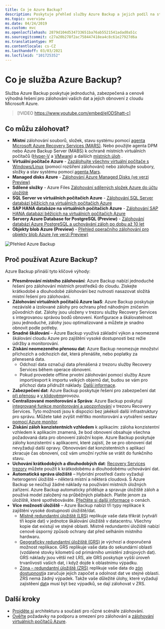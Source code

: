 ```yaml
---
title: Co je Azure Backup?
description: Poskytuje přehled služby Azure Backup a jejich podíl na strategii pro provozní kontinuitu a zotavení po havárii (BCDR).
ms.topic: overview
ms.date: 04/24/2019
ms.custom: mvc
ms.openlocfilehash: 2879d104d534733651ba76ab5521541adad0a51c
ms.sourcegitcommit: c27a20b278f2ac758447418ea4c8c61e27927d6a
ms.translationtype: MT
ms.contentlocale: cs-CZ
ms.lasthandoff: 03/03/2021
ms.locfileid: "101725352"
---
```

# <a name="what-is-the-azure-backup-service"></a>Co je služba Azure Backup?

Služba Azure Backup poskytuje jednoduchá, zabezpečená a cenově výhodná řešení pro zálohování vašich dat a jejich obnovení z cloudu Microsoft Azure.

> [!VIDEO https://www.youtube.com/embed/elODShatt-c]

## <a name="what-can-i-back-up"></a>Co můžu zálohovat?

- **Místní** zálohování souborů, složek, stavu systému pomocí [agenta Microsoft Azure Recovery Services (MARS)](backup-support-matrix-mars-agent.md). Nebo použijte agenta DPM nebo Azure Backup Server (MABS) k ochraně místních virtuálních počítačů ([Hyper-V](back-up-hyper-v-virtual-machines-mabs.md) a [VMware](backup-azure-backup-server-vmware.md)) a dalších [místních úloh](backup-mabs-protection-matrix.md) .
- **Virtuální počítače Azure**  -  [Zazálohujte všechny virtuální počítače s Windows/Linux](backup-azure-vms-introduction.md) (pomocí rozšíření zálohování) nebo zálohujte soubory, složky a stav systému pomocí [agenta Mars](backup-azure-manage-mars.md).
- **Managed disks Azure**  -  [Zálohování Azure Managed Disks (ve verzi Preview)](backup-managed-disks.md)
- **Sdílené složky**  -  Azure Files [Zálohování sdílených složek Azure do účtu úložiště](backup-afs.md)
- **SQL Server ve virtuálních počítačích Azure**  -   [Zálohování SQL Server databází běžících na virtuálních počítačích Azure](backup-azure-sql-database.md)
- **SAP HANA databáze na virtuálních počítačích Azure**  -  [Zálohování SAP HANA databází běžících na virtuálních počítačích Azure](backup-azure-sap-hana-database.md)
- **Servery Azure Database for PostgreSQL (Preview)**  -   [Zálohování databází Azure PostgreSQL a uchovávání záloh po dobu až 10 let](backup-azure-database-postgresql.md)
- **Objekty blob Azure (Preview)**  -  [Přehled operačního zálohování pro objekty blob Azure (ve verzi Preview)](blob-backup-overview.md)

![Přehled Azure Backup](./media/backup-overview/azure-backup-overview.png)

## <a name="why-use-azure-backup"></a>Proč používat Azure Backup?

Azure Backup přináší tyto klíčové výhody:

- **Přesměrování místního zálohování**: Azure Backup nabízí jednoduché řešení pro zálohování místních prostředků do cloudu. Získejte krátkodobé a dlouhodobé zálohování bez nutnosti nasazovat složitá místní řešení pro zálohování.
- **Zálohování virtuálních počítačů Azure IaaS**: Azure Backup poskytuje nezávislé a izolované zálohy pro ochranu před náhodným zničením původních dat. Zálohy jsou uloženy v trezoru služby Recovery Services s integrovanou správou bodů obnovení. Konfigurace a škálovatelnost jsou jednoduché, zálohy jsou optimalizované a můžete je snadno obnovit podle potřeby.
- **Snadné škálování** – Azure Backup využívá základní výkon a neomezené škálování cloudu Azure pro zajištění vysoké dostupnosti bez režie údržby a monitorování.
- **Získání neomezeného přenosu dat**: Azure Backup neomezuje množství příchozích a odchozích dat, která přenášíte, nebo poplatky za přenesená data.
  - Odchozí data označují data přenášená z trezoru služby Recovery Services během operace obnovení.
  - Pokud provedete offline prvotní zálohování pomocí služby Azure import/export k importu velkých objemů dat, budou se vám pro příchozí data přidružit náklady.  [Další informace](backup-azure-backup-import-export.md).
- **Zabezpečení dat**: Azure Backup poskytuje řešení pro zabezpečení dat [při přenosu](backup-azure-security-feature.md) a [v klidovém](backup-azure-security-feature-cloud.md)provozu.
- **Centralizované monitorování a Správa**: Azure Backup poskytují [integrované funkce monitorování a upozorňování](backup-azure-monitoring-built-in-monitor.md) v trezoru Recovery Services. Tyto možnosti jsou k dispozici bez jakékoli další infrastruktury pro správu. Můžete také zvýšit měřítko monitorování a vytváření sestav [pomocí Azure monitor](backup-azure-monitoring-use-azuremonitor.md).
- **Získání záloh konzistentních vzhledem** k aplikacím: záloha konzistentní vzhledem k aplikacím znamená, že bod obnovení obsahuje všechna požadovaná data pro obnovení záložní kopie. Azure Backup poskytuje zálohy konzistentní s aplikacemi, které zajistí, že se pro obnovení dat nevyžadují další opravy. Obnovování dat konzistentních s aplikací zkracuje čas obnovení, což vám umožní rychle se vrátit do funkčního stavu.
- **Uchování krátkodobých a dlouhodobých dat**: [Recovery Services trezory](backup-azure-recovery-services-vault-overview.md) můžete použít k krátkodobému a dlouhodobému uchovávání dat.
- **Automatická správa úložiště** – Hybridní prostředí často vyžadují heterogenní úložiště – některá místní a některá cloudová. S Azure Backup se neúčtují žádné náklady na používání místních úložných zařízení. Azure Backup automaticky přiděluje a spravuje úložiště záloh a používá model založený na průběžných platbách. Platíte jenom za úložiště, které spotřebováváte. [Přečtěte si další informace](https://azure.microsoft.com/pricing/details/backup) o cenách.
- **Více možností úložiště** – Azure Backup nabízí tři typy replikace k zajištění vysoké dostupnosti úložiště/dat.
  - [Místně redundantní úložiště (LRS)](../storage/common/storage-redundancy.md#locally-redundant-storage) replikuje vaše data třikrát (vytváří tři kopie dat) v jednotce škálování úložiště v datacentru. Všechny kopie dat existují ve stejné oblasti. Místně redundantní úložiště nabízí cenově úsporný způsob ochrany dat před selháním místního hardwaru.
  - [Geograficky redundantní úložiště (GRS)](../storage/common/storage-redundancy.md#geo-redundant-storage) je výchozí a doporučená možnost replikace. GRS replikuje vaše data do sekundární oblasti (vzdálené stovky kilometrů od primárního umístění zdrojových dat). GRS náklady jsou větší než LRS, ale GRS poskytuje vyšší úroveň trvanlivosti vašich dat, i když dojde k oblastnímu výpadku.
  - [Zóna – redundantní úložiště (ZRS)](../storage/common/storage-redundancy.md#zone-redundant-storage) replikuje vaše data do [zón dostupnosti](../availability-zones/az-overview.md#availability-zones)a zaručuje jejich započet a odolnost dat ve stejné oblasti. ZRS nemá žádný výpadek. Takže vaše důležité úlohy, které vyžadují zajistěení [dat](https://azure.microsoft.com/resources/achieving-compliant-data-residency-and-security-with-azure/)a musí být bez výpadků, se dají zálohovat v ZRS.

## <a name="next-steps"></a>Další kroky

- [Projděte si](backup-architecture.md) architekturu a součásti pro různé scénáře zálohování.
- [Ověřte](backup-support-matrix.md) požadavky na podporu a omezení pro zálohování a [zálohování virtuálních počítačů Azure](backup-support-matrix-iaas.md).
